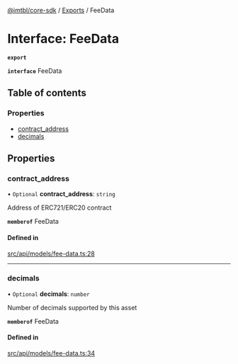 [@imtbl/core-sdk](../README.md) / [Exports](../modules.md) / FeeData

# Interface: FeeData

**`export`** 

**`interface`** FeeData

## Table of contents

### Properties

- [contract\_address](FeeData.md#contract_address)
- [decimals](FeeData.md#decimals)

## Properties

### contract\_address

• `Optional` **contract\_address**: `string`

Address of ERC721/ERC20 contract

**`memberof`** FeeData

#### Defined in

[src/api/models/fee-data.ts:28](https://github.com/immutable/imx-core-sdk/blob/7204457/src/api/models/fee-data.ts#L28)

___

### decimals

• `Optional` **decimals**: `number`

Number of decimals supported by this asset

**`memberof`** FeeData

#### Defined in

[src/api/models/fee-data.ts:34](https://github.com/immutable/imx-core-sdk/blob/7204457/src/api/models/fee-data.ts#L34)
